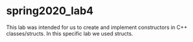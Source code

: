 # spring2020_lab4

This lab was intended for us to create and implement constructors in C++ classes/structs. 
In this specific lab we used structs.
